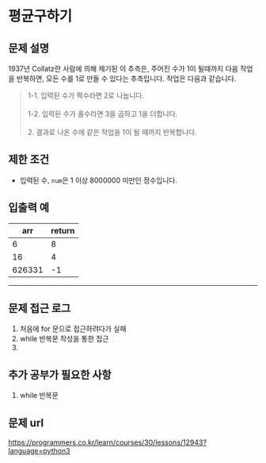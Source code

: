 
   
# 평균구하기

## 문제 설명

1937년 Collatz란 사람에 의해 제기된 이 추측은, 주어진 수가 1이 될때까지 다음 작업을 반복하면, 모든 수를 1로 만들 수 있다는 추측입니다. 작업은 다음과 같습니다.
>1-1. 입력된 수가 짝수라면 2로 나눕니다. </br></br>
1-2. 입력된 수가 홀수라면 3을 곱하고 1을 더합니다.</br></br>2. 결과로 나온 수에 같은 작업을 1이 될 때까지 반복합니다.

## 제한 조건

- 입력된 수, ```num```은 1 이상 8000000 미만인 정수입니다.
## 입출력 예

|arr|return|
|----|----|
|6|8|
|16|4|
|626331|-1|
----

## 문제 접근 로그
1. 처음에 for 문으로 접근하려다가 실패
2. while 반복문 작성을 통한 접근
3. 

## 추가 공부가 필요한 사항
1. while 반복문

## 문제 url
https://programmers.co.kr/learn/courses/30/lessons/12943?language=python3